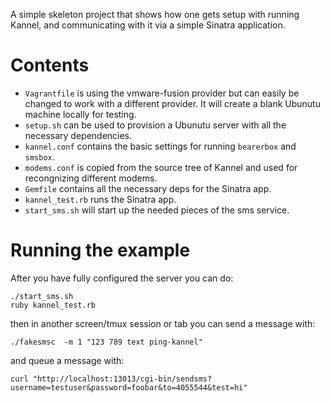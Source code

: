 A simple skeleton project that shows how one gets setup with running Kannel,
and communicating with it via a simple Sinatra application.

# Contents
- `Vagrantfile` is using the vmware-fusion provider but can easily be changed
  to work with a different provider. It will create a blank Ubunutu machine locally for
  testing.
- `setup.sh` can be used to provision a Ubunutu server with all the necessary dependencies.
- `kannel.conf` contains the basic settings for running `bearerbox` and `smsbox`.
- `modems.conf` is copied from the source tree of Kannel and used for recongnizing
  different modems.
- `Gemfile` contains all the necessary deps for the Sinatra app.
- `kannel_test.rb` runs the Sinatra app.
- `start_sms.sh` will start up the needed pieces of the sms service.

# Running the example

After you have fully configured the server you can do:
```
./start_sms.sh
ruby kannel_test.rb
```
then in another screen/tmux session or tab you can send a message with:
```
./fakesmsc  -m 1 "123 789 text ping-kannel"
```

and queue a message with:
```
curl "http://localhost:13013/cgi-bin/sendsms?username=testuser&password=foobar&to=4055544&test=hi"
```
